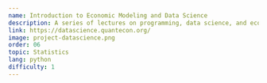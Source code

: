 ```yaml
---
name: Introduction to Economic Modeling and Data Science
description: A series of lectures on programming, data science, and economics.
link: https://datascience.quantecon.org/
image: project-datascience.png
order: 06
topic: Statistics
lang: python
difficulty: 1
---
```


